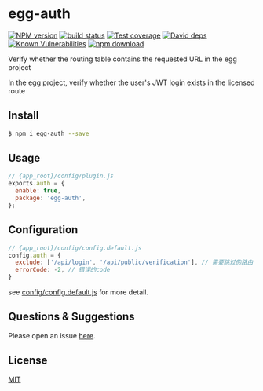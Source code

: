 # egg-auth

[![NPM version][npm-image]][npm-url]
[![build status][travis-image]][travis-url]
[![Test coverage][codecov-image]][codecov-url]
[![David deps][david-image]][david-url]
[![Known Vulnerabilities][snyk-image]][snyk-url]
[![npm download][download-image]][download-url]

[npm-image]: https://img.shields.io/npm/v/egg-auth.svg?style=flat-square
[npm-url]: https://npmjs.org/package/egg-auth
[travis-image]: https://img.shields.io/travis/eggjs/egg-auth.svg?style=flat-square
[travis-url]: https://travis-ci.org/eggjs/egg-auth
[codecov-image]: https://img.shields.io/codecov/c/github/eggjs/egg-auth.svg?style=flat-square
[codecov-url]: https://codecov.io/github/eggjs/egg-auth?branch=master
[david-image]: https://img.shields.io/david/eggjs/egg-auth.svg?style=flat-square
[david-url]: https://david-dm.org/eggjs/egg-auth
[snyk-image]: https://snyk.io/test/npm/egg-auth/badge.svg?style=flat-square
[snyk-url]: https://snyk.io/test/npm/egg-auth
[download-image]: https://img.shields.io/npm/dm/egg-auth.svg?style=flat-square
[download-url]: https://npmjs.org/package/egg-auth

Verify whether the routing table contains the requested URL in the egg project

In the egg project, verify whether the user's JWT login exists in the licensed route

## Install

```bash
$ npm i egg-auth --save
```

## Usage

```js
// {app_root}/config/plugin.js
exports.auth = {
  enable: true,
  package: 'egg-auth',
};
```

## Configuration

```js
// {app_root}/config/config.default.js
config.auth = {
  exclude: ['/api/login', '/api/public/verification'], // 需要跳过的路由
  errorCode: -2, // 错误的code
}
```

see [config/config.default.js](config/config.default.js) for more detail.

## Questions & Suggestions

Please open an issue [here](https://github.com/eggjs/egg/issues).

## License

[MIT](LICENSE)
